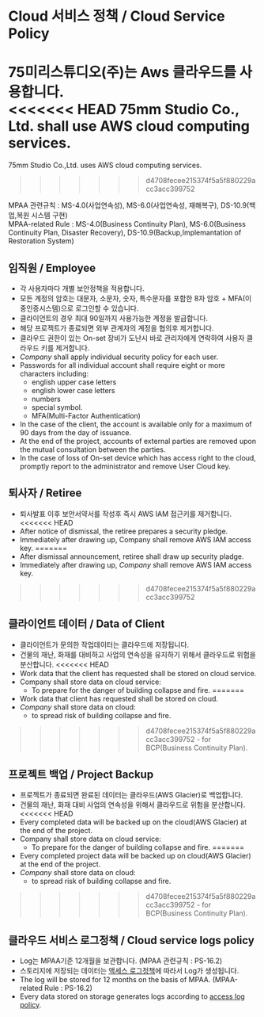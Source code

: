 # Cloud 서비스 정책 / Cloud Service Policy
75미리스튜디오(주)는 Aws 클라우드를 사용합니다.<br/>
<<<<<<< HEAD
75mm Studio Co., Ltd. shall use AWS cloud computing services.
=======
75mm Studio Co.,Ltd. uses AWS cloud computing services.
>>>>>>> d4708fecee215374f5a5f880229acc3acc399752

MPAA 관련규칙 : MS-4.0(사업연속성), MS-6.0(사업연속성, 재해복구), DS-10.9(백업,복원 시스템 구현)<br/>
MPAA-related Rule : MS-4.0(Business Continuity Plan), MS-6.0(Business Continuity Plan, Disaster Recovery), DS-10.9(Backup,Implemantation of Restoration System)

## 임직원 / Employee
- 각 사용자마다 개별 보안정책을 적용합니다.
- 모든 계정의 암호는 대문자, 소문자, 숫자, 특수문자를 포함한 8자 암호 + MFA(이중인증시스템)으로 로그인할 수 있습니다.
- 클라이언트의 경우 최대 90일까지 사용가능한 계정을 발급합니다.
- 해당 프로젝트가 종료되면 외부 관계자의 계정을 협의후 제거합니다.
- 클라우드 권한이 있는 On-set 장비가 도난시 바로 관리자에게 연락하여 사용자 클라우드 키를 제거합니다.
- *Company* shall apply individual security policy for each user.
- Passwords for all individual account shall require eight or more characters including:
    - english upper case letters
    - english lower case letters
    - numbers
    - special symbol.
    - MFA(Multi-Factor Authentication)
- In the case of the client, the account is available only for a maximum of 90 days from the day of issuance.
- At the end of the project, accounts of external parties are removed upon the mutual consultation between the parties.
- In the case of loss of On-set device which has access right to the cloud, promptly report to the administrator and remove User Cloud key.

## 퇴사자 / Retiree
- 퇴사발표 이후 보안서약서를 작성후 즉시 AWS IAM 접근키를 제거합니다.
<<<<<<< HEAD
- After notice of dismissal, the retiree prepares a security pledge.
- Immediately after drawing up, Company shall remove AWS IAM access key.
=======
- After dismissal announcement, retiree shall draw up security pladge.
- Immediately after drawing up, *Company* shall remove AWS IAM access key.
>>>>>>> d4708fecee215374f5a5f880229acc3acc399752

## 클라이언트 데이터 / Data of Client
- 클라이언트가 문의한 작업데이터는 클라우드에 저장됩니다.
- 건물의 재난, 화재를 대비하고 사업의 연속성을 유지하기 위해서 클라우드로 위험을 분산합니다.
<<<<<<< HEAD
- Work data that the client has requested shall be stored on cloud service.
- Company shall store data on cloud service:
    - To prepare for the danger of building collapse and fire.
=======
- Work data that client has requested shall be stored on cloud.
- *Company* shall store data on cloud:
    - to spread risk of building collapse and fire.
>>>>>>> d4708fecee215374f5a5f880229acc3acc399752
    - for BCP(Business Continuity Plan).
    
## 프로젝트 백업 / Project Backup
- 프로젝트가 종료되면 완료된 데이터는 클라우드(AWS Glacier)로 백업합니다.
- 건물의 재난, 화재 대비 사업의 연속성을 위해서 클라우드로 위험을 분산합니다.
<<<<<<< HEAD
- Every completed data will be backed up on the cloud(AWS Glacier) at the end of the project.
- Company shall store data on cloud service:
    - To prepare for the danger of building collapse and fire.
=======
- Every completed project data will be backed up on cloud(AWS Glacier) at the end of the project.
- *Company* shall store data on cloud:
    - to spread risk of building collapse and fire.
>>>>>>> d4708fecee215374f5a5f880229acc3acc399752
    - for BCP(Business Continuity Plan).
    
## 클라우드 서비스 로그정책 / Cloud service logs policy
- Log는 MPAA기준 12개월을 보관합니다. (MPAA 관련규칙 : PS-16.2)
- 스토리지에 저장되는 데이터는 [액세스 로그정책](https://docs.aws.amazon.com/ko_kr/AmazonS3/latest/dev/ServerLogs.html#BucketLoggingStatusChanges)에 따라서 Log가 생성됩니다.
- The log will be stored for 12 months on the basis of MPAA. (MPAA-related Rule : PS-16.2)
- Every data stored on storage generates logs according to [access log policy](https://docs.aws.amazon.com/ko_kr/AmazonS3/latest/dev/ServerLogs.html#BucketLoggingStatusChanges).
